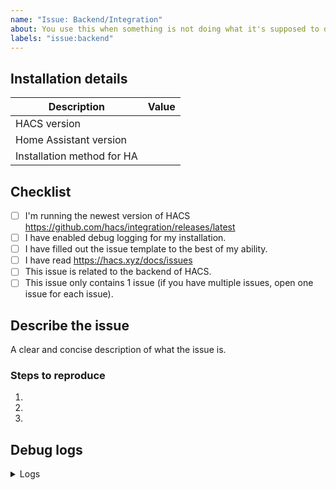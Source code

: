 ```yaml
---
name: "Issue: Backend/Integration"
about: You use this when something is not doing what it's supposed to do.
labels: "issue:backend"
---
```


<!-- Learn how to submit an issue here https://hacs.xyz/docs/issues -->
<!-- Before you open a new issue, search through the existing issues to see if others have had the same problem.-->

## Installation details

<!-- In the table below you are expected to add information under the "Value" part -->

| Description                | Value |
| -------------------------- | ----- |
| HACS version               |
| Home Assistant version     |
| Installation method for HA |

## Checklist

<!-- You need to check ALL these boxes (tasks), if you do not do that, your issue is incomplete and may be closed -->

- [ ] I'm running the newest version of HACS <https://github.com/hacs/integration/releases/latest>
- [ ] I have enabled debug logging for my installation.
- [ ] I have filled out the issue template to the best of my ability.
- [ ] I have read <https://hacs.xyz/docs/issues>
- [ ] This issue is related to the backend of HACS.
- [ ] This issue only contains 1 issue (if you have multiple issues, open one issue for each issue).

## Describe the issue

A clear and concise description of what the issue is.

### Steps to reproduce

<!-- Without steps to reproduce, it will be hard to fix, it is very important that you fill out this part, issues without it will be closed -->

1.
2.
3.

## Debug logs

<!-- To enable debug logs check this https://hacs.xyz/docs/basic/logs -->

<details>
  <summary>Logs</summary>

```

PASTE YOUR DEBUG LOGS HERE

```

</details>

<!-- IssueTemplateID: issue_backend -->
